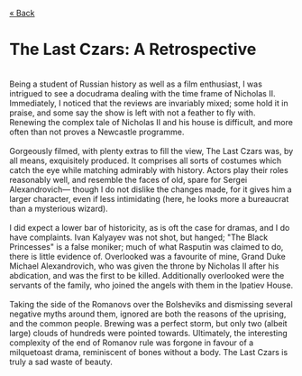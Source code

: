 [« Back](https://jademoroes.github.io/reviews/film)<br>
# The Last Czars: A Retrospective<br>
<br>
Being a student of Russian history as well as a film enthusiast, I was intrigued to see a docudrama dealing with the time frame of Nicholas II. Immediately, I noticed that the reviews are invariably mixed; some hold it in praise, and some say the show is left with not a feather to fly with. Renewing the complex tale of Nicholas II and his house is difficult, and more often than not proves a Newcastle programme.<br>
<br>
Gorgeously filmed, with plenty extras to fill the view, The Last Czars was, by all means, exquisitely produced. It comprises all sorts of costumes which catch the eye while matching admirably with history. Actors play their roles reasonably well, and resemble the faces of old, spare for Sergei Alexandrovich— though I do not dislike the changes made, for it gives him a larger character, even if less intimidating (here, he looks more a bureaucrat than a mysterious wizard).<br>
<br>
I did expect a lower bar of historicity, as is oft the case for dramas, and I do have complaints. Ivan Kalyayev was not shot, but hanged; "The Black Princesses" is a false moniker; much of what Rasputin was claimed to do, there is little evidence of. Overlooked was a favourite of mine, Grand Duke Michael Alexandrovich, who was given the throne by Nicholas II after his abdication, and was the first to be killed. Additionally overlooked were the servants of the family, who joined the angels with them in the Ipatiev House.<br>
<br>
Taking the side of the Romanovs over the Bolsheviks and dismissing several negative myths around them, ignored are both the reasons of the uprising, and the common people. Brewing was a perfect storm, but only two (albeit large) clouds of hundreds were pointed towards. Ultimately, the interesting complexity of the end of Romanov rule was forgone in favour of a milquetoast drama, reminiscent of bones without a body. The Last Czars is truly a sad waste of beauty.<br>
